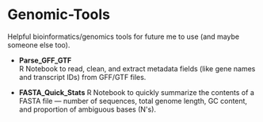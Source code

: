 # Genomic-Tools

Helpful bioinformatics/genomics tools for future me to use (and maybe someone else too).

- **Parse_GFF_GTF**  
  R Notebook to read, clean, and extract metadata fields (like gene names and transcript IDs) from GFF/GTF files.


- **FASTA_Quick_Stats**
  R Notebook to quickly summarize the contents of a FASTA file — number of sequences, total genome length, GC content, and proportion of ambiguous bases (N's).
 
